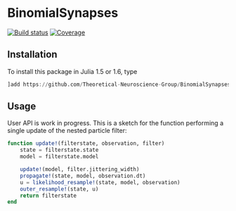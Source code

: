 # BinomialSynapses

[![Build status](https://badge.buildkite.com/15db27ead6ca652df308f96b4805115a1720f1d75155d90b63.svg)](https://buildkite.com/theoretical-neuroscience-group/binomialsynapses)
[![Coverage](https://codecov.io/gh/Theoretical-Neuroscience-Group/BinomialSynapses.jl/branch/master/graph/badge.svg)](https://codecov.io/gh/Theoretical-Neuroscience-Group/BinomialSynapses.jl)

## Installation

To install this package in Julia 1.5 or 1.6, type

```julia
]add https://github.com/Theoretical-Neuroscience-Group/BinomialSynapses.jl
```

## Usage

User API is work in progress. This is a sketch for the function performing a single update of the nested particle filter:
```julia
function update!(filterstate, observation, filter)
    state = filterstate.state
    model = filterstate.model

    update!(model, filter.jittering_width)
    propagate!(state, model, observation.dt)
    u = likelihood_resample!(state, model, observation)
    outer_resample!(state, u)
    return filterstate
end
```
